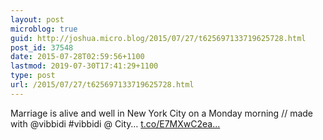 ```yaml
---
layout: post
microblog: true
guid: http://joshua.micro.blog/2015/07/27/t625697133719625728.html
post_id: 37548
date: 2015-07-28T02:59:56+1100
lastmod: 2019-07-30T17:41:29+1100
type: post
url: /2015/07/27/t625697133719625728.html
---
```

Marriage is alive and well in New York City on a Monday morning // made with @vibbidi #vibbidi @ City… [t.co/E7MXwC2ea...](https://t.co/E7MXwC2eaz)
